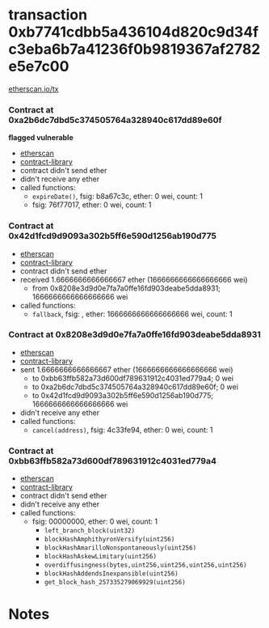 # transaction 0xb7741cdbb5a436104d820c9d34fc3eba6b7a41236f0b9819367af2782e5e7c00

[etherscan.io/tx](https://etherscan.io/tx/0xb7741cdbb5a436104d820c9d34fc3eba6b7a41236f0b9819367af2782e5e7c00)


### Contract at 0xa2b6dc7dbd5c374505764a328940c617dd89e60f

**flagged vulnerable**

* [etherscan](https://etherscan.io/address/0xa2b6dc7dbd5c374505764a328940c617dd89e60f)
* [contract-library](https://contract-library.com/contracts/Ethereum/a2b6dc7dbd5c374505764a328940c617dd89e60f)
* contract didn't send ether
* didn't receive any ether
* called functions:
    * `expireDate()`, fsig: b8a67c3c, ether: 0 wei, count: 1
    * fsig: 76f77017, ether: 0 wei, count: 1


### Contract at 0x42d1fcd9d9093a302b5ff6e590d1256ab190d775

* [etherscan](https://etherscan.io/address/0x42d1fcd9d9093a302b5ff6e590d1256ab190d775)
* [contract-library](https://contract-library.com/contracts/Ethereum/42d1fcd9d9093a302b5ff6e590d1256ab190d775)
* contract didn't send ether
* received 1.6666666666666667 ether (1666666666666666666 wei)
    * from 0x8208e3d9d0e7fa7a0ffe16fd903deabe5dda8931; 1666666666666666666 wei
* called functions:
    * `fallback`, fsig: , ether: 1666666666666666666 wei, count: 1


### Contract at 0x8208e3d9d0e7fa7a0ffe16fd903deabe5dda8931

* [etherscan](https://etherscan.io/address/0x8208e3d9d0e7fa7a0ffe16fd903deabe5dda8931)
* [contract-library](https://contract-library.com/contracts/Ethereum/8208e3d9d0e7fa7a0ffe16fd903deabe5dda8931)
* sent 1.6666666666666667 ether (1666666666666666666 wei)
    * to 0xbb63ffb582a73d600df789631912c4031ed779a4; 0 wei
    * to 0xa2b6dc7dbd5c374505764a328940c617dd89e60f; 0 wei
    * to 0x42d1fcd9d9093a302b5ff6e590d1256ab190d775; 1666666666666666666 wei
* didn't receive any ether
* called functions:
    * `cancel(address)`, fsig: 4c33fe94, ether: 0 wei, count: 1


### Contract at 0xbb63ffb582a73d600df789631912c4031ed779a4

* [etherscan](https://etherscan.io/address/0xbb63ffb582a73d600df789631912c4031ed779a4)
* [contract-library](https://contract-library.com/contracts/Ethereum/bb63ffb582a73d600df789631912c4031ed779a4)
* contract didn't send ether
* didn't receive any ether
* called functions:
    * fsig: 00000000, ether: 0 wei, count: 1
        * `left_branch_block(uint32)`
        * `blockHashAmphithyronVersify(uint256)`
        * `blockHashAmarilloNonspontaneously(uint256)`
        * `blockHashAskewLimitary(uint256)`
        * `overdiffusingness(bytes,uint256,uint256,uint256,uint256)`
        * `blockHashAddendsInexpansible(uint256)`
        * `get_block_hash_257335279069929(uint256)`

# Notes

